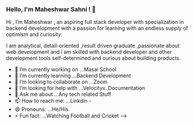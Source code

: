 ### Hello, I'm Maheshwar Sahni ! 👋

Hi , I’m Maheshwar , an aspiring full stack developer with specialization in backend development with  a passion for learning with an endless supply of optimism and curiosity.

I am analytical, detail-oriented ,result driven graduate ,passionate about web development and i am skilled with backend developer and other development tools self-determined and  curious about building products.




- 🔭 I’m currently working on ...Masai School
- 🌱 I’m currently learning ...Backend Development
- 👯 I’m looking to collaborate on ...Zoom
- 🤔 I’m looking for help with ...Velocityx. Documentation
- 💬 Ask me about ...Any tech related Stuff
- 📫 How to reach me: ...Linkdin -
- 😄 Pronouns: ...He/His
- ⚡ Fun fact: ...Watching Football and Cricket
-->
